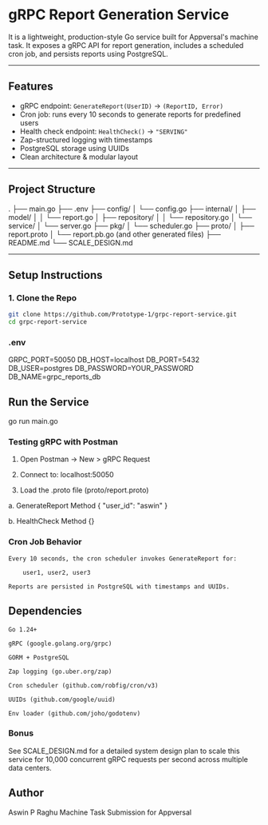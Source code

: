 #  gRPC Report Generation Service

It is a lightweight, production-style Go service built for Appversal's machine task. It exposes a gRPC API for report generation, includes a scheduled cron job, and persists reports using PostgreSQL.

---

##  Features

-  gRPC endpoint: `GenerateReport(UserID)` → `(ReportID, Error)`
-  Cron job: runs every 10 seconds to generate reports for predefined users
-  Health check endpoint: `HealthCheck()` → `"SERVING"`
-  Zap-structured logging with timestamps
-  PostgreSQL storage using UUIDs
-  Clean architecture & modular layout

---

##  Project Structure
.
├── main.go
├── .env
├── config/
│ └── config.go
├── internal/
│ ├── model/
│ │ └── report.go
│ ├── repository/
│ │ └── repository.go
│ └── service/
│ └── server.go
├── pkg/
│ └── scheduler.go
├── proto/
│ ├── report.proto
│ └── report.pb.go (and other generated files)
├── README.md
└── SCALE_DESIGN.md


---

##  Setup Instructions

### 1. Clone the Repo
```bash
git clone https://github.com/Prototype-1/grpc-report-service.git
cd grpc-report-service

```

### .env

GRPC_PORT=50050
DB_HOST=localhost
DB_PORT=5432
DB_USER=postgres
DB_PASSWORD=YOUR_PASSWORD
DB_NAME=grpc_reports_db

##  Run the Service

go run main.go

### Testing gRPC with Postman

  1.  Open Postman → New > gRPC Request

  2.  Connect to: localhost:50050

  3. Load the .proto file (proto/report.proto)

a. GenerateReport Method
{
  "user_id": "aswin"
}

b. HealthCheck Method
{}

### Cron Job Behavior

    Every 10 seconds, the cron scheduler invokes GenerateReport for:

        user1, user2, user3

    Reports are persisted in PostgreSQL with timestamps and UUIDs.

## Dependencies

    Go 1.24+

    gRPC (google.golang.org/grpc)

    GORM + PostgreSQL

    Zap logging (go.uber.org/zap)

    Cron scheduler (github.com/robfig/cron/v3)

    UUIDs (github.com/google/uuid)

    Env loader (github.com/joho/godotenv)

### Bonus

See SCALE_DESIGN.md for a detailed system design plan to scale this service for 10,000 concurrent gRPC requests per second across multiple data centers.

## Author

Aswin P Raghu
Machine Task Submission for Appversal